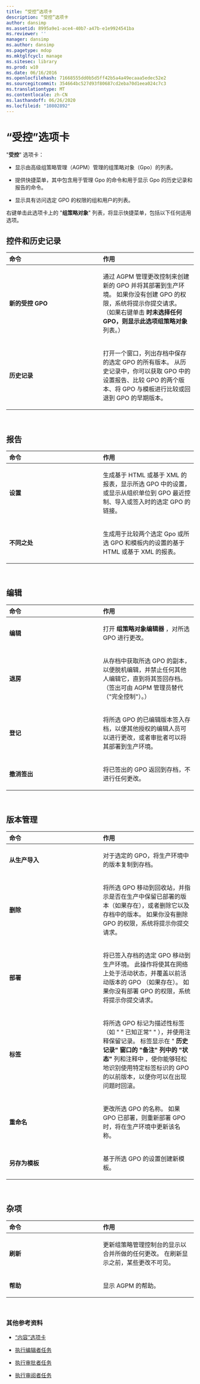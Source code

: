 ```yaml
---
title: “受控”选项卡
description: “受控”选项卡
author: dansimp
ms.assetid: 8995a9e1-ace4-40b7-a47b-e1e9924541ba
ms.reviewer: ''
manager: dansimp
ms.author: dansimp
ms.pagetype: mdop
ms.mktglfcycl: manage
ms.sitesec: library
ms.prod: w10
ms.date: 06/16/2016
ms.openlocfilehash: 71668555dd0b5d5ff42b5a4a49ecaaa5edec52e2
ms.sourcegitcommit: 354664bc527d93f80687cd2eba70d1eea024c7c3
ms.translationtype: MT
ms.contentlocale: zh-CN
ms.lasthandoff: 06/26/2020
ms.locfileid: "10802892"
---
```

# “受控”选项卡


"**受控**" 选项卡：

-   显示由高级组策略管理（AGPM）管理的组策略对象（Gpo）的列表。

-   提供快捷菜单，其中包含用于管理 Gpo 的命令和用于显示 Gpo 的历史记录和报告的命令。

-   显示具有访问选定 GPO 的权限的组和用户的列表。

右键单击此选项卡上的 "**组策略对象**" 列表，将显示快捷菜单，包括以下任何适用选项。

## 控件和历史记录


<table>
<colgroup>
<col width="50%" />
<col width="50%" />
</colgroup>
<thead>
<tr class="header">
<th align="left">命令</th>
<th align="left">作用</th>
</tr>
</thead>
<tbody>
<tr class="odd">
<td align="left"><p><strong>新的受控 GPO</strong></p></td>
<td align="left"><p>通过 AGPM 管理更改控制来创建新的 GPO 并将其部署到生产环境。 如果你没有创建 GPO 的权限，系统将提示你提交请求。 （如果右键单击 <strong> 时未选择任何 GPO，则显示此选项组策略对象 </strong> 列表。）</p></td>
</tr>
<tr class="even">
<td align="left"><p><strong>历史记录</strong></p></td>
<td align="left"><p>打开一个窗口，列出存档中保存的选定 GPO 的所有版本。 从历史记录中，你可以获取 GPO 中的设置报告、比较 GPO 的两个版本、将 GPO 与模板进行比较或回退到 GPO 的早期版本。</p></td>
</tr>
</tbody>
</table>

 

## 报告


<table>
<colgroup>
<col width="50%" />
<col width="50%" />
</colgroup>
<thead>
<tr class="header">
<th align="left">命令</th>
<th align="left">作用</th>
</tr>
</thead>
<tbody>
<tr class="odd">
<td align="left"><p><strong>设置</strong></p></td>
<td align="left"><p>生成基于 HTML 或基于 XML 的报表，显示所选 GPO 中的设置，或显示从组织单位到 GPO 最近控制、导入或签入时的选定 GPO 的链接。</p></td>
</tr>
<tr class="even">
<td align="left"><p><strong>不同之处</strong></p></td>
<td align="left"><p>生成用于比较两个选定 Gpo 或所选 GPO 和模板内的设置的基于 HTML 或基于 XML 的报表。</p></td>
</tr>
</tbody>
</table>

 

## 编辑


<table>
<colgroup>
<col width="50%" />
<col width="50%" />
</colgroup>
<thead>
<tr class="header">
<th align="left">命令</th>
<th align="left">作用</th>
</tr>
</thead>
<tbody>
<tr class="odd">
<td align="left"><p><strong>编辑</strong></p></td>
<td align="left"><p>打开 <strong> 组策略对象编辑器 </strong> ，对所选 GPO 进行更改。</p></td>
</tr>
<tr class="even">
<td align="left"><p><strong>退房</strong></p></td>
<td align="left"><p>从存档中获取所选 GPO 的副本，以便脱机编辑，并禁止任何其他人编辑它，直到将其签回存档。 （签出可由 AGPM 管理员替代（"完全控制"）。）</p></td>
</tr>
<tr class="odd">
<td align="left"><p><strong>登记</strong></p></td>
<td align="left"><p>将所选 GPO 的已编辑版本签入存档，以便其他授权的编辑人员可以进行更改，或者审批者可以将其部署到生产环境。</p></td>
</tr>
<tr class="even">
<td align="left"><p><strong>撤消签出</strong></p></td>
<td align="left"><p>将已签出的 GPO 返回到存档，不进行任何更改。</p></td>
</tr>
</tbody>
</table>

 

## 版本管理


<table>
<colgroup>
<col width="50%" />
<col width="50%" />
</colgroup>
<thead>
<tr class="header">
<th align="left">命令</th>
<th align="left">作用</th>
</tr>
</thead>
<tbody>
<tr class="odd">
<td align="left"><p><strong>从生产导入</strong></p></td>
<td align="left"><p>对于选定的 GPO，将生产环境中的版本复制到存档。</p></td>
</tr>
<tr class="even">
<td align="left"><p><strong>删除</strong></p></td>
<td align="left"><p>将所选 GPO 移动到回收站，并指示是否在生产中保留已部署的版本（如果存在），或者删除它以及存档中的版本。 如果你没有删除 GPO 的权限，系统将提示你提交请求。</p></td>
</tr>
<tr class="odd">
<td align="left"><p><strong>部署</strong></p></td>
<td align="left"><p>将已签入存档的选定 GPO 移动到生产环境。 此操作将使其在网络上处于活动状态，并覆盖以前活动版本的 GPO （如果存在）。 如果你没有部署 GPO 的权限，系统将提示你提交请求。</p></td>
</tr>
<tr class="even">
<td align="left"><p><strong>标签</strong></p></td>
<td align="left"><p>将所选 GPO 标记为描述性标签（如 " &quot; 已知正常" &quot; ），并使用注释保留记录。 标签显示在 " <strong> 历史记录" 窗口的 "备注" 列中的 "状态" </strong> 列和注释中 <strong> </strong> <strong> </strong> ，使你能够轻松地识别使用特定标签标识的 GPO 的以前版本，以便你可以在出现问题时回滚。</p></td>
</tr>
<tr class="odd">
<td align="left"><p><strong>重命名</strong></p></td>
<td align="left"><p>更改所选 GPO 的名称。 如果 GPO 已部署，则重新部署 GPO 时，将在生产环境中更新该名称。</p></td>
</tr>
<tr class="even">
<td align="left"><p><strong>另存为模板</strong></p></td>
<td align="left"><p>基于所选 GPO 的设置创建新模板。</p></td>
</tr>
</tbody>
</table>

 

## 杂项


<table>
<colgroup>
<col width="50%" />
<col width="50%" />
</colgroup>
<thead>
<tr class="header">
<th align="left">命令</th>
<th align="left">作用</th>
</tr>
</thead>
<tbody>
<tr class="odd">
<td align="left"><p><strong>刷新</strong></p></td>
<td align="left"><p>更新组策略管理控制台的显示以合并所做的任何更改。 在刷新显示之前，某些更改不可见。</p></td>
</tr>
<tr class="even">
<td align="left"><p><strong>帮助</strong></p></td>
<td align="left"><p>显示 AGPM 的帮助。</p></td>
</tr>
</tbody>
</table>

 

### 其他参考资料

-   [“内容”选项卡](contents-tab.md)

-   [执行编辑者任务](performing-editor-tasks.md)

-   [执行审批者任务](performing-approver-tasks.md)

-   [执行审阅者任务](performing-reviewer-tasks.md)

 

 





